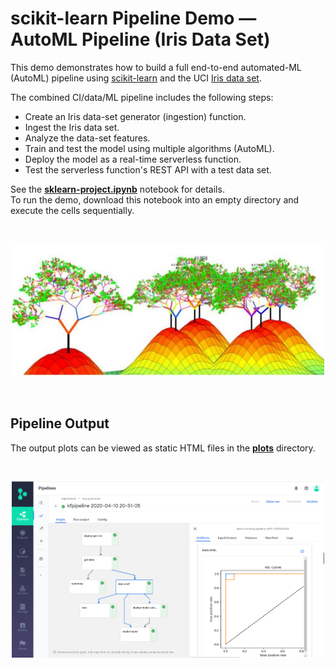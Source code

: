 # scikit-learn Pipeline Demo &mdash; AutoML Pipeline (Iris Data Set)

This demo demonstrates how to build a full end-to-end automated-ML (AutoML) pipeline using [scikit-learn](https://scikit-learn.org) and the UCI [Iris data set](http://archive.ics.uci.edu/ml/datasets/iris).

The combined CI/data/ML pipeline includes the following steps:

- Create an Iris data-set generator (ingestion) function.
- Ingest the Iris data set.
- Analyze the data-set features.
- Train and test the model using multiple algorithms (AutoML).
- Deploy the model as a real-time serverless function.
- Test the serverless function's REST API with a test data set.

See the [**sklearn-project.ipynb**](./sklearn-project.ipynb) notebook for details.
<br/>
To run the demo, download this notebook into an empty directory and execute the cells sequentially.

<br><p align="center"><img src="/docs/trees.png" width="500"/></p><br>

<a id="pipeline-output"></a>
## Pipeline Output

The output plots can be viewed as static HTML files in the [**plots**](./plots) directory.

<br><p align="center"><img src="/docs/skpipe.png" width="500"/></p><br>

